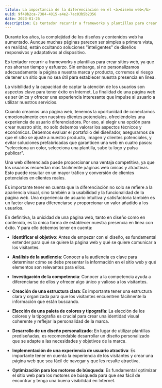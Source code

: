 ```yaml
---
titulo: La importancia de la diferenciación en el <b>diseño web</b>
uuid: 9f48b2ca-7384-4015-a4e2-7ac03b5b2356
date: 2023-01-26
description: Es tentador recurrir a frameworks y plantillas para crear sitios web, ya que nos ahorran tiempo y esfuerzo.
---
```


Durante los años, la complejidad de los diseños y contenidos web ha aumentado. Aunque muchas páginas parecen ser simples a primera vista, en realidad, están ocultando soluciones "inteligentes" de diseños responsivos y adaptativos al dispositivo.

Es tentador recurrir a frameworks y plantillas para crear sitios web, ya que nos ahorran tiempo y esfuerzo. Sin embargo, si no personalizamos adecuadamente la página a nuestra marca y producto, corremos el riesgo de tener un sitio que no sea útil para establecer nuestra presencia en línea.

La visibilidad y la capacidad de captar la atención de los usuarios son aspectos clave para tener éxito en Internet. La finalidad de una página web es ser única y ofrecer una experiencia interesante que impulse al usuario a utilizar nuestros servicios.

Cuando creamos una página web, tenemos la oportunidad de conectarnos emocionalmente con nuestros clientes potenciales, ofreciéndoles una experiencia de usuario diferenciadora. Por eso, al elegir una opción para crear nuestro sitio, no solo debemos valorar los aspectos técnicos y económicos. Debemos evaluar el portafolio del diseñador, asegurarnos de que el sitio se ajuste a nuestro producto, imagen y clientes potenciales, y evitar soluciones prefabricadas que garanticen una web en cuatro pasos: "selecciona un color, selecciona una plantilla, sube tu logo y pulsa publicar".

Una web diferenciada puede proporcionar una ventaja competitiva, ya que los usuarios recuerdan más fácilmente páginas web únicas y atractivas. Esto puede resultar en un mayor tráfico y conversión de clientes potenciales en clientes reales.

Es importante tener en cuenta que la diferenciación no solo se refiere a la apariencia visual, sino también a la usabilidad y la funcionalidad de la página web. Una experiencia de usuario intuitiva y satisfactoria también es un factor clave para diferenciarse y proporcionar un valor añadido a los usuarios.

En definitiva, la unicidad de una página web, tanto en diseño como en contenido, es la única forma de establecer nuestra presencia en línea con éxito. Y para ello debemos tener en cuenta:

- **Identificar el objetivo**: Antes de empezar con el diseño, es fundamental entender para qué se quiere la página web y qué se quiere comunicar a los visitantes.

- **Análisis de la audiencia**: Conocer a la audiencia es clave para determinar cómo se debe presentar la información en el sitio web y qué elementos son relevantes para ellos.

- **Investigación de la competencia**: Conocer a la competencia ayuda a diferenciarse de ellos y ofrecer algo único y valioso a los visitantes.

- **Creación de una estructura clara**: Es importante tener una estructura clara y organizada para que los visitantes encuentren fácilmente la información que están buscando.

- **Elección de una paleta de colores y tipografía**: La elección de los colores y la tipografía es crucial para crear una identidad visual coherente y reflejar la personalidad de la marca.

- **Desarrollo de un diseño personalizado**: En lugar de utilizar plantillas prediseñadas, es recomendable desarrollar un diseño personalizado que se adapte a las necesidades y objetivos de la marca.

- **Implementación de una experiencia de usuario atractiva**: Es importante tener en cuenta la experiencia de los visitantes y crear una página web que sea fácil de navegar y que les resulte atractiva.

- **Optimización para los motores de búsqueda**: Es fundamental optimizar el sitio web para los motores de búsqueda para que sea fácil de encontrar y tenga una buena visibilidad en Internet.
